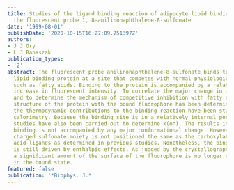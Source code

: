 ```yaml
---
title: Studies of the ligand binding reaction of adipocyte lipid binding protein using
  the fluorescent probe 1, 8-anilinonaphthalene-8-sulfonate
date: '1999-08-01'
publishDate: '2020-10-15T16:27:09.751397Z'
authors:
- J J Ory
- L J Banaszak
publication_types:
- '2'
abstract: The fluorescent probe anilinonaphthalene-8-sulfonate binds to adipocyte
  lipid binding protein at a site that competes with normal physiological ligands,
  such as fatty acids. Binding to the protein is accompanied by a relatively large
  increase in fluorescent intensity. To correlate the major change in optical properties
  and to determine the mechanism of competitive inhibition with fatty acids, the crystal
  structure of the protein with the bound fluorophore has been determined. In addition,
  the thermodynamic contributions to the binding reaction have been studied by titration
  calorimetry. Because the binding site is in a relatively internal position, kinetic
  studies have also been carried out to determine k(on). The results indicate that
  binding is not accompanied by any major conformational change. However, the negatively
  charged sulfonate moiety is not positioned the same as the carboxylate of fatty
  acid ligands as determined in previous studies. Nonetheless, the binding reaction
  is still driven by enthalpic effects. As judged by the crystallographic structure,
  a significant amount of the surface of the fluorophore is no longer exposed to water
  in the bound state.
featured: false
publication: '*Biophys. J.*'
---
```


